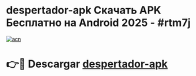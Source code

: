 # despertador-apk Скачать APK Бесплатно на Android 2025 - #rtm7j

[![acn](https://github.com/user-attachments/assets/0f9c940e-d8b0-45ae-aac7-cd30a18b3e1c)](https://apps.freeplayer.one?title=despertador-apk&ref=9RF)

# 👉🔴 Descargar [despertador-apk](https://apps.freeplayer.one?title=despertador-apk&ref=9RF)